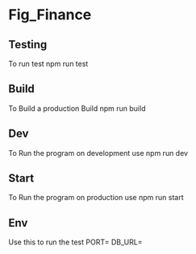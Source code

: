 
# Fig_Finance

## Testing
To run test
npm run test

## Build
To Build a production Build
npm run build

## Dev
To Run the program on development use
npm run dev

## Start
To Run the program on production use
npm run start


## Env
Use this to run the test
PORT=
DB_URL=

